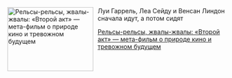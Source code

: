 <!--2025-08-10 10:15:15-->
<div class="yb">
  <div class="rss kino_kino"><a href="https://www.kino-teatr.ru/kino/art/tv/7508/" title="Рельсы-рельсы, жвалы-жвалы: «Второй акт» — мета-фильм о природе кино и тревожном будущем"><img src="https://www.kino-teatr.ru/art/8/0/7508/poster.jpg" width="196" height="147" align="left" hspace="5" style="margin: 0px 10px 0px 5px" alt="Рельсы-рельсы, жвалы-жвалы: «Второй акт» — мета-фильм о природе кино и тревожном будущем"/></a>Луи Гаррель, Леа Сейду и Венсан Линдон сначала идут, а потом сидят <p class="titl"><a href="https://www.kino-teatr.ru/kino/art/tv/7508/">Рельсы-рельсы, жвалы-жвалы: «Второй акт» — мета-фильм о природе кино и тревожном будущем</a></p></div>
</div>
